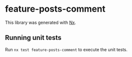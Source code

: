 # feature-posts-comment

This library was generated with [Nx](https://nx.dev).

## Running unit tests

Run `nx test feature-posts-comment` to execute the unit tests.
